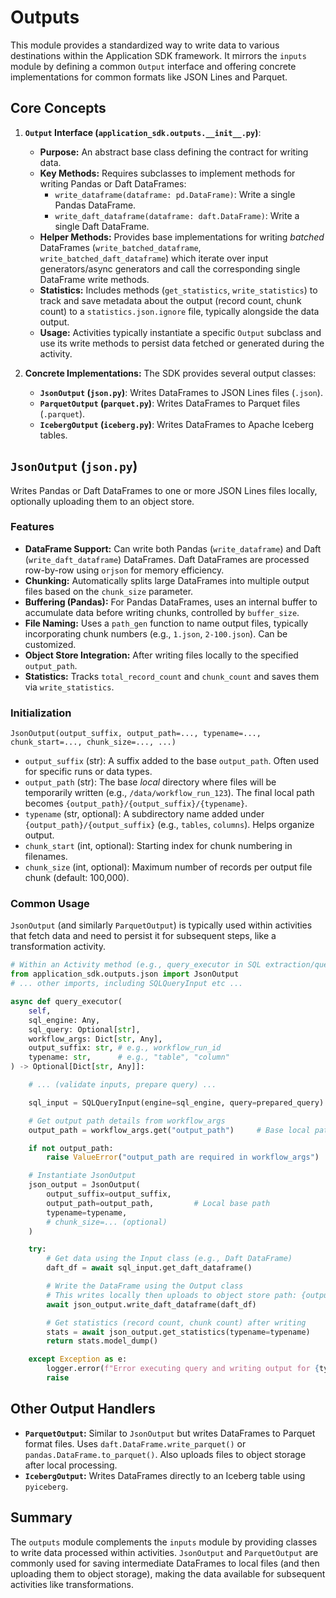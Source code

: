 # Outputs

This module provides a standardized way to write data to various destinations within the Application SDK framework. It mirrors the `inputs` module by defining a common `Output` interface and offering concrete implementations for common formats like JSON Lines and Parquet.

## Core Concepts

1.  **`Output` Interface (`application_sdk.outputs.__init__.py`)**:
    *   **Purpose:** An abstract base class defining the contract for writing data.
    *   **Key Methods:** Requires subclasses to implement methods for writing Pandas or Daft DataFrames:
        *   `write_dataframe(dataframe: pd.DataFrame)`: Write a single Pandas DataFrame.
        *   `write_daft_dataframe(dataframe: daft.DataFrame)`: Write a single Daft DataFrame.
    *   **Helper Methods:** Provides base implementations for writing *batched* DataFrames (`write_batched_dataframe`, `write_batched_daft_dataframe`) which iterate over input generators/async generators and call the corresponding single DataFrame write methods.
    *   **Statistics:** Includes methods (`get_statistics`, `write_statistics`) to track and save metadata about the output (record count, chunk count) to a `statistics.json.ignore` file, typically alongside the data output.
    *   **Usage:** Activities typically instantiate a specific `Output` subclass and use its write methods to persist data fetched or generated during the activity.

2.  **Concrete Implementations:** The SDK provides several output classes:

    *   **`JsonOutput` (`json.py`)**: Writes DataFrames to JSON Lines files (`.json`).
    *   **`ParquetOutput` (`parquet.py`)**: Writes DataFrames to Parquet files (`.parquet`).
    *   **`IcebergOutput` (`iceberg.py`)**: Writes DataFrames to Apache Iceberg tables.

## `JsonOutput` (`json.py`)

Writes Pandas or Daft DataFrames to one or more JSON Lines files locally, optionally uploading them to an object store.

### Features

*   **DataFrame Support:** Can write both Pandas (`write_dataframe`) and Daft (`write_daft_dataframe`) DataFrames. Daft DataFrames are processed row-by-row using `orjson` for memory efficiency.
*   **Chunking:** Automatically splits large DataFrames into multiple output files based on the `chunk_size` parameter.
*   **Buffering (Pandas):** For Pandas DataFrames, uses an internal buffer to accumulate data before writing chunks, controlled by `buffer_size`.
*   **File Naming:** Uses a `path_gen` function to name output files, typically incorporating chunk numbers (e.g., `1.json`, `2-100.json`). Can be customized.
*   **Object Store Integration:** After writing files locally to the specified `output_path`.
*   **Statistics:** Tracks `total_record_count` and `chunk_count` and saves them via `write_statistics`.

### Initialization

`JsonOutput(output_suffix, output_path=..., typename=..., chunk_start=..., chunk_size=..., ...)`

*   `output_suffix` (str): A suffix added to the base `output_path`. Often used for specific runs or data types.
*   `output_path` (str): The base *local* directory where files will be temporarily written (e.g., `/data/workflow_run_123`). The final local path becomes `{output_path}/{output_suffix}/{typename}`.
*   `typename` (str, optional): A subdirectory name added under `{output_path}/{output_suffix}` (e.g., `tables`, `columns`). Helps organize output.
*   `chunk_start` (int, optional): Starting index for chunk numbering in filenames.
*   `chunk_size` (int, optional): Maximum number of records per output file chunk (default: 100,000).

### Common Usage

`JsonOutput` (and similarly `ParquetOutput`) is typically used within activities that fetch data and need to persist it for subsequent steps, like a transformation activity.

```python
# Within an Activity method (e.g., query_executor in SQL extraction/query activities)
from application_sdk.outputs.json import JsonOutput
# ... other imports, including SQLQueryInput etc ...

async def query_executor(
    self,
    sql_engine: Any,
    sql_query: Optional[str],
    workflow_args: Dict[str, Any],
    output_suffix: str, # e.g., workflow_run_id
    typename: str,      # e.g., "table", "column"
) -> Optional[Dict[str, Any]]:

    # ... (validate inputs, prepare query) ...

    sql_input = SQLQueryInput(engine=sql_engine, query=prepared_query)

    # Get output path details from workflow_args
    output_path = workflow_args.get("output_path")     # Base local path

    if not output_path:
        raise ValueError("output_path are required in workflow_args")

    # Instantiate JsonOutput
    json_output = JsonOutput(
        output_suffix=output_suffix,
        output_path=output_path,         # Local base path
        typename=typename,
        # chunk_size=... (optional)
    )

    try:
        # Get data using the Input class (e.g., Daft DataFrame)
        daft_df = await sql_input.get_daft_dataframe()

        # Write the DataFrame using the Output class
        # This writes locally then uploads to object store path: {output_suffix}/{typename}/
        await json_output.write_daft_dataframe(daft_df)

        # Get statistics (record count, chunk count) after writing
        stats = await json_output.get_statistics(typename=typename)
        return stats.model_dump()

    except Exception as e:
        logger.error(f"Error executing query and writing output for {typename}: {e}", exc_info=True)
        raise
```

## Other Output Handlers

*   **`ParquetOutput`:** Similar to `JsonOutput` but writes DataFrames to Parquet format files. Uses `daft.DataFrame.write_parquet()` or `pandas.DataFrame.to_parquet()`. Also uploads files to object storage after local processing.
*   **`IcebergOutput`:** Writes DataFrames directly to an Iceberg table using `pyiceberg`.

## Summary

The `outputs` module complements the `inputs` module by providing classes to write data processed within activities. `JsonOutput` and `ParquetOutput` are commonly used for saving intermediate DataFrames to local files (and then uploading them to object storage), making the data available for subsequent activities like transformations.